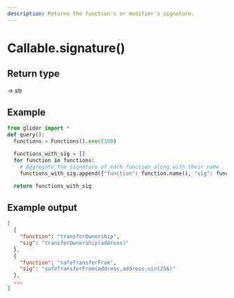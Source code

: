```yaml
---
description: Returns the function's or modifier's signature.
---
```


# Callable.signature()

## Return type

→ str

## Example

```python
from glider import *
def query():
  functions = Functions().exec(100)

  functions_with_sig = []
  for function in functions:
    # Aggregate the signature of each function along with their name
    functions_with_sig.append({"function": function.name(), "sig": function.signature()})

  return functions_with_sig
```

## Example output

```json
[
  {
    "function": "transferOwnership",
    "sig": "transferOwnership(address)"
  },
  {
    "function": "safeTransferFrom",
    "sig": "safeTransferFrom(address,address,uint256)"
  },
  ...
]
```
